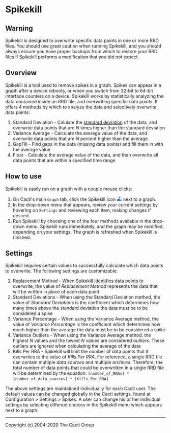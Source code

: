 # Spikekill

## Warning

Spikekill is designed to overwrite specific data points in one or more RRD 
files. You should use great caution when running Spikekill, and you should 
always ensure you have proper backups from which to restore your RRD files if 
Spikekill performs a modification that you did not expect.

## Overview

Spikekill is a tool used to remove spikes in a graph.  Spikes can appear in a 
graph after a device reboots, or when you switch from 32-bit to 64-bit interface 
counters on a device.  Spikekill works by statistically analyzing the data 
contained inside an RRD file, and overwriting specific data points.  It offers 
4 methods by which to analyze the data and selectively overwrite data points:
1. Standard Deviation - Calulate the 
   [standard deviation](https://en.wikipedia.org/wiki/Standard_deviation) 
   of the data, and overwrite data points that are _N_ times higher than the 
   standard deviation
2. Variance Average - Calculate the average value of the data, and overwrite 
   data points that are _N_ percent higher than the average
3. GapFill - Find gaps in the data (missing data points) and fill them in with 
   the average value
4. Float - Calculate the average value of the data, and then overwrite all data 
   points that are within a specified time range

## How to use
Spikekill is easily run on a graph with a couple mouse clicks:
1. On Cacti's main `Graph` tab, click the Spikekill icon 
   ![Spikekill-icon](images/spikekill.gif) next to a graph.
2. In the drop-down menu that appears, review your current settings by hovering 
   on `Settings` and reviewing each item, making changes if desired.
3. Run Spikekill by choosing one of the four methods available in the drop-down 
   menu. Spikekill runs immediately, and the graph may be modified, depending on 
   your settings.  The graph is refreshed when Spikekill is finished.

## Settings
Spikekill requires certain values to successfully calculate which data points to 
overwrite.  The following settings are customizable:
1. Replacement Method - When Spikekill identifies data points to overwrite, the 
   value of _Replacement Method_ represents the data that will be written in 
   place of each data point
2. Standard Deviations - When using the Standard Deviation method, the value of 
   _Standard Deviations_ is the coefficient which determines how many times 
   above the standard deviation the data must be to be considered a spike
3. Variance Percentage - When using the Variance Average method, the value of 
   _Variance Percentage_ is the coefficient which determines how much higher 
   than the average the data must be to be considered a spike
4. Variance Outliers - When using the Variance Average method, the highest _N_ 
   values and the lowest _N_ values are considered _outliers_.  These outliers 
   are ignored when calculating the average of the data
5. Kills Per RRA - Spikekill will limit the number of data points that it 
   overwrites to the value of _Kills Per RRA_.  For reference, a single RRD file 
   can contain multiple _data sources_ and multiple _archives_.  Therefore, the 
   total number of data points that could be overwritten in a single RRD file 
   will be determined by the equation:
   ```[number_of_RRAs] * [number_of_data_sources] * [Kills_Per_RRA]```

The above settings are maintatined individually for each Cacti user.  The 
default values can be changed globally in the Cacti settings, found at 
Configuration > Settings > Spikes.  A user can change his or her individual 
settings by selecting different choices in the Spikekill menu which appears 
next to a graph.

---
Copyright (c) 2004-2020 The Cacti Group
